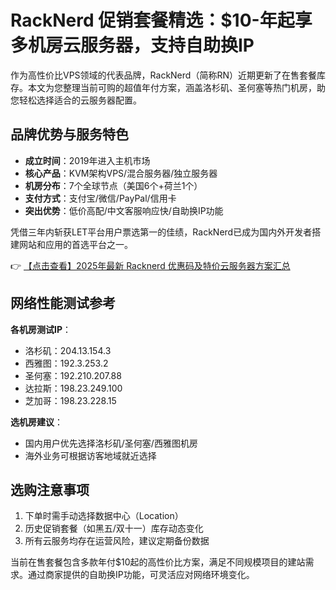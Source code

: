 # RackNerd 促销套餐精选：$10-年起享多机房云服务器，支持自助换IP

作为高性价比VPS领域的代表品牌，RackNerd（简称RN）近期更新了在售套餐库存。本文为您整理当前可购的超值年付方案，涵盖洛杉矶、圣何塞等热门机房，助您轻松选择适合的云服务器配置。

## 品牌优势与服务特色

- **成立时间**：2019年进入主机市场
- **核心产品**：KVM架构VPS/混合服务器/独立服务器
- **机房分布**：7个全球节点（美国6个+荷兰1个）
- **支付方式**：支付宝/微信/PayPal/信用卡
- **突出优势**：低价高配/中文客服响应快/自助换IP功能

凭借三年内斩获LET平台用户票选第一的佳绩，RackNerd已成为国内外开发者搭建网站和应用的首选平台之一。

👉 [【点击查看】2025年最新 Racknerd 优惠码及特价云服务器方案汇总](https://bit.ly/Rack_Nerd)

## 网络性能测试参考

**各机房测试IP**：
- 洛杉矶：204.13.154.3  
- 西雅图：192.3.253.2  
- 圣何塞：192.210.207.88  
- 达拉斯：198.23.249.100  
- 芝加哥：198.23.228.15  

**选机房建议**：
- 国内用户优先选择洛杉矶/圣何塞/西雅图机房
- 海外业务可根据访客地域就近选择

## 选购注意事项

1. 下单时需手动选择数据中心（Location）
2. 历史促销套餐（如黑五/双十一）库存动态变化
3. 所有云服务均存在运营风险，建议定期备份数据

当前在售套餐包含多款年付$10起的高性价比方案，满足不同规模项目的建站需求。通过商家提供的自助换IP功能，可灵活应对网络环境变化。